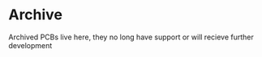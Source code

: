 # Archive

Archived PCBs live here, they no long have support or will recieve further development


